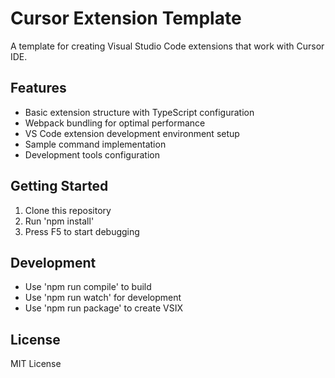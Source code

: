 # Cursor Extension Template

A template for creating Visual Studio Code extensions that work with Cursor IDE.

## Features

- Basic extension structure with TypeScript configuration
- Webpack bundling for optimal performance
- VS Code extension development environment setup
- Sample command implementation
- Development tools configuration

## Getting Started

1. Clone this repository
2. Run 'npm install'
3. Press F5 to start debugging

## Development

- Use 'npm run compile' to build
- Use 'npm run watch' for development
- Use 'npm run package' to create VSIX

## License

MIT License
